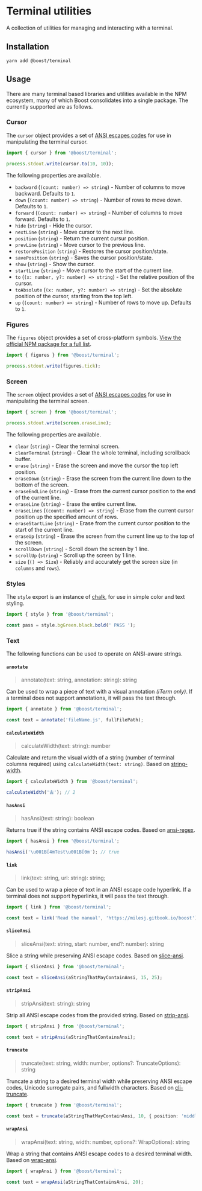 # Terminal utilities

A collection of utilities for managing and interacting with a terminal.

## Installation

```
yarn add @boost/terminal
```

## Usage

There are many terminal based libraries and utilities available in the NPM ecosystem, many of which
Boost consolidates into a single package. The currently supported are as follows.

### Cursor

The `cursor` object provides a set of
[ANSI escapes codes](https://www.npmjs.com/package/ansi-escapes) for use in manipulating the
terminal cursor.

```ts
import { cursor } from '@boost/terminal';

process.stdout.write(cursor.to(10, 10));
```

The following properties are available.

- `backward` (`(count: number) => string`) - Number of columns to move backward. Defaults to `1`.
- `down` (`(count: number) => string`) - Number of rows to move down. Defaults to `1`.
- `forward` (`(count: number) => string`) - Number of columns to move forward. Defaults to `1`.
- `hide` (`string`) - Hide the cursor.
- `nextLine` (`string`) - Move cursor to the next line.
- `position` (`string`) - Return the current cursur position.
- `prevLine` (`string`) - Move cursor to the previous line.
- `restorePosition` (`string`) - Restores the cursor position/state.
- `savePosition` (`string`) - Saves the cursor position/state.
- `show` (`string`) - Show the cursor.
- `startLine` (`string`) - Move cursor to the start of the current line.
- `to` (`(x: number, y?: number) => string`) - Set the relative position of the cursor.
- `toAbsolute` (`(x: number, y?: number) => string`) - Set the absolute position of the cursor,
  starting from the top left.
- `up` (`(count: number) => string`) - Number of rows to move up. Defaults to `1`.

### Figures

The `figures` object provides a set of cross-platform symbols.
[View the official NPM package for a full list](https://www.npmjs.com/package/figures).

```ts
import { figures } from '@boost/terminal';

process.stdout.write(figures.tick);
```

### Screen

The `screen` object provides a set of
[ANSI escapes codes](https://www.npmjs.com/package/ansi-escapes) for use in manipulating the
terminal screen.

```ts
import { screen } from '@boost/terminal';

process.stdout.write(screen.eraseLine);
```

The following properties are available.

- `clear` (`string`) - Clear the terminal screen.
- `clearTerminal` (`string`) - Clear the whole terminal, including scrollback buffer.
- `erase` (`string`) - Erase the screen and move the cursor the top left position.
- `eraseDown` (`string`) - Erase the screen from the current line down to the bottom of the screen.
- `eraseEndLine` (`string`) - Erase from the current cursor position to the end of the current line.
- `eraseLine` (`string`) - Erase the entire current line.
- `eraseLines` (`(count: number) => string`) - Erase from the current cursor position up the
  specified amount of rows.
- `eraseStartLine` (`string`) - Erase from the current cursor position to the start of the current
  line.
- `eraseUp` (`string`) - Erase the screen from the current line up to the top of the screen.
- `scrollDown` (`string`) - Scroll down the screen by 1 line.
- `scrollUp` (`string`) - Scroll up the screen by 1 line.
- `size` (`() => Size`) - Reliably and accurately get the screen size (in `columns` and `rows`).

### Styles

The `style` export is an instance of [chalk](https://www.npmjs.com/package/chalk), for use in simple
color and text styling.

```ts
import { style } from '@boost/terminal';

const pass = style.bgGreen.black.bold(' PASS ');
```

### Text

The following functions can be used to operate on ANSI-aware strings.

#### `annotate`

> annotate(text: string, annotation: string): string

Can be used to wrap a piece of text with a visual annotation _(iTerm only)_. If a terminal does not
support annotations, it will pass the text through.

```ts
import { annotate } from '@boost/terminal';

const text = annotate('fileName.js', fullFilePath);
```

#### `calculateWidth`

> calculateWidth(text: string): number

Calculate and return the visual width of a string (number of terminal columns required) using
`calculateWidth(text: string)`. Based on [string-width](https://www.npmjs.com/package/string-width).

```ts
import { calculateWidth } from '@boost/terminal';

calculateWidth('古'); // 2
```

#### `hasAnsi`

> hasAnsi(text: string): boolean

Returns true if the string contains ANSI escape codes. Based on
[ansi-regex](https://www.npmjs.com/package/ansi-regex).

```ts
import { hasAnsi } from '@boost/terminal';

hasAnsi('\u001B[4mTest\u001B[0m'); // true
```

#### `link`

> link(text: string, url: string): string;

Can be used to wrap a piece of text in an ANSI escape code hyperlink. If a terminal does not support
hyperlinks, it will pass the text through.

```ts
import { link } from '@boost/terminal';

const text = link('Read the manual', 'https://milesj.gitbook.io/boost');
```

#### `sliceAnsi`

> sliceAnsi(text: string, start: number, end?: number): string

Slice a string while preserving ANSI escape codes. Based on
[slice-ansi](https://www.npmjs.com/package/slice-ansi).

```ts
import { sliceAnsi } from '@boost/terminal';

const text = sliceAnsi(aStringThatMayContainAnsi, 15, 25);
```

#### `stripAnsi`

> stripAnsi(text: string): string

Strip all ANSI escape codes from the provided string. Based on
[strip-ansi](https://www.npmjs.com/package/strip-ansi).

```ts
import { stripAnsi } from '@boost/terminal';

const text = stripAnsi(aStringThatContainsAnsi);
```

#### `truncate`

> truncate(text: string, width: number, options?: TruncateOptions): string

Truncate a string to a desired terminal width while preserving ANSI escape codes, Unicode surrogate
pairs, and fullwidth characters. Based on
[cli-truncate](https://www.npmjs.com/package/cli-truncate).

```ts
import { truncate } from '@boost/terminal';

const text = truncate(aStringThatMayContainAnsi, 10, { position: 'middle' });
```

#### `wrapAnsi`

> wrapAnsi(text: string, width: number, options?: WrapOptions): string

Wrap a string that contains ANSI escape codes to a desired terminal width. Based on
[wrap-ansi](https://www.npmjs.com/package/wrap-ansi).

```ts
import { wrapAnsi } from '@boost/terminal';

const text = wrapAnsi(aStringThatContainsAnsi, 20);
```
